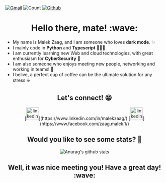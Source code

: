 [![Gmail](https://img.shields.io/badge/-malek.zaag-c14438?style=flat&logo=Gmail&logoColor=white)](mailto:zaag.malek1@gmail.com) ![Count](https://komarev.com/ghpvc/?username=Malek-Zaag) [![Github](https://img.shields.io/github/followers/Malek-Zaag?label=Follow&style=social)](https://github.com/Malek-Zaag)

<h1 align="center">
    <b>Hello there, mate! :wave:</b>
</h1>

- My name is Malek Zaag, and I am someone who loves **dark mode**. ✨
- I mainly code in **Python** and **Typescript** 👨🏽‍💻
- I am currently learning new Web and cloud technologies, with great enthusiasm for **CyberSecurity** 🚀
- I am also someone who enjoys meeting new people, networking and working in teams! 🤗
- I belive, a perfect cup of coffee can be the ultimate solution for any stress ☕ &nbsp;

<h2 align="center">
    <b>Let's connect! 😁</b>
</h2>
<p align="center"></b> 
[<img src='https://i.imgur.com/vyL2VRi.png' alt='linkedin' height='40'>](https://www.linkedin.com/in/malekzaag/)
[<img src='https://i.imgur.com/wdFw6N0.png' alt='linkedin' height='40'>](https://www.facebook.com/zaag.malek.1/)
 </p>
<h2 align="center">
    <b>Would you like to see some stats? 💯</b>
</h2>

<p align="center">
    <img src="https://github-readme-stats.vercel.app/api?username=Malek-Zaag&show_icons=true&theme=graywhite" alt="Anurag's github stats">
</p>

<h2 align="center">
    <b>Well, it was nice meeting you! Have a great day! :wave:	
</h2>
